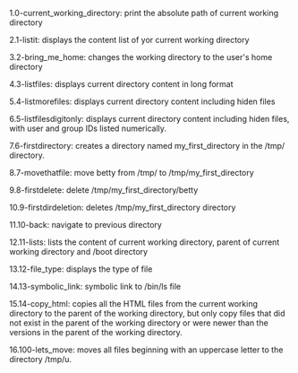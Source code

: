 1.0-current_working_directory: print the absolute path of current working directory

2.1-listit: displays the content list of yor current working directory

3.2-bring_me_home: changes the working directory to the user's home directory 

4.3-listfiles: displays current directory content in long format

5.4-listmorefiles: displays current directory content including hiden files

6.5-listfilesdigitonly: displays current directory content including hiden files, with user and group IDs listed numerically.

7.6-firstdirectory: creates a directory named my_first_directory in the /tmp/ directory.

8.7-movethatfile: move betty from /tmp/ to /tmp/my_first_directory

9.8-firstdelete: delete /tmp/my_first_directory/betty

10.9-firstdirdeletion: deletes /tmp/my_first_directory directory

11.10-back: navigate to previous directory

12.11-lists: lists the content of current working directory, parent of current working directory and /boot directory 

13.12-file_type: displays the type of file

14.13-symbolic_link: symbolic link to /bin/ls file

15.14-copy_html: copies all the HTML files from the current working directory to the parent of the working directory, but only copy files that did not exist in the parent of the working directory or were newer than the versions in the parent of the working directory.

16.100-lets_move: moves all files beginning with an uppercase letter to the directory /tmp/u.
